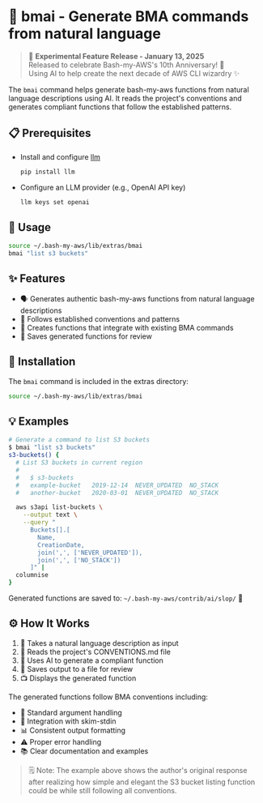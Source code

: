 # 🤖 bmai - Generate BMA commands from natural language

> 🎉 **Experimental Feature Release - January 13, 2025**  
> Released to celebrate Bash-my-AWS's 10th Anniversary! 🎂  
> Using AI to help create the next decade of AWS CLI wizardry ✨

The `bmai` command helps generate bash-my-aws functions from natural language descriptions using AI. It reads the project's conventions and generates compliant functions that follow the established patterns.

## 📋 Prerequisites

- Install and configure [llm](https://github.com/simonw/llm)
  ```bash
  pip install llm
  ```
- Configure an LLM provider (e.g., OpenAI API key)
  ```bash
  llm keys set openai
  ```

## 🚀 Usage

```bash
source ~/.bash-my-aws/lib/extras/bmai
bmai "list s3 buckets"
```

## ✨ Features

- 🗣️ Generates authentic bash-my-aws functions from natural language descriptions
- 📘 Follows established conventions and patterns
- 🔄 Creates functions that integrate with existing BMA commands
- 💾 Saves generated functions for review

## 🔧 Installation

The `bmai` command is included in the extras directory:

```bash
source ~/.bash-my-aws/lib/extras/bmai
```

## 💡 Examples

```bash
# Generate a command to list S3 buckets
$ bmai "list s3 buckets"
s3-buckets() {
  # List S3 buckets in current region
  #
  #   $ s3-buckets
  #   example-bucket   2019-12-14  NEVER_UPDATED  NO_STACK
  #   another-bucket   2020-03-01  NEVER_UPDATED  NO_STACK

  aws s3api list-buckets \
    --output text \
    --query "
      Buckets[].[
        Name,
        CreationDate,
        join(',', ['NEVER_UPDATED']),
        join(',', ['NO_STACK'])
      ]" |
  columnise
}
```

Generated functions are saved to:
`~/.bash-my-aws/contrib/ai/slop/` 📁

## ⚙️ How It Works

1. 📝 Takes a natural language description as input
2. 📖 Reads the project's CONVENTIONS.md file
3. 🧠 Uses AI to generate a compliant function
4. 💾 Saves output to a file for review
5. 📺 Displays the generated function

The generated functions follow BMA conventions including:
- 🎯 Standard argument handling
- 🔄 Integration with skim-stdin
- 📊 Consistent output formatting
- ⚠️ Proper error handling
- 📚 Clear documentation and examples

> 🗒️ Note: The example above shows the author's original response after realizing how simple and elegant the S3 bucket listing function could be while still following all conventions.

